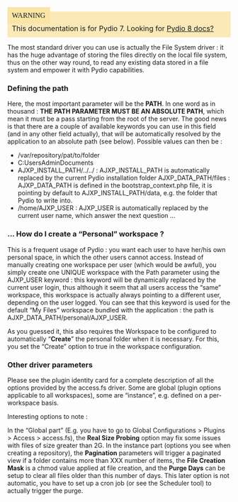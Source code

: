 <div style="background-color: #fbe9b7;font-size: 16px;">
<span style="background-color: #fae4a6;padding: 10px;font-family: FuturaT-Demi;">WARNING</span>
<span style="padding: 10px;display: inline-block;">This documentation is for Pydio 7. Looking for <a href="https://pydio.com/en/docs/v8/">Pydio 8 docs?</a></span>
</div>

The most standard driver you can use is actually the File System driver : it has the huge advantage of storing the files directly on the local file system, thus on the other way round, to read any existing data stored in a file system and empower it with Pydio capabilities.

### Defining the path
Here, the most important parameter will be the **PATH**. In one word as in thousand : **THE PATH PARAMETER MUST BE AN ABSOLUTE PATH**, which mean it must be a pass starting from the root of the server. The good news is that there are a couple of available keywords you can use in this field (and in any other field actually), that will be automatically resolved by the application to an absolute path (see below). Possible values can then be :

+ /var/repository/pat/to/folder
+ C:UsersAdminDocuments
+ AJXP_INSTALL_PATH/../../ : AJXP_INSTALL_PATH is automatically replaced by the current Pydio installation folder
AJXP_DATA_PATH/files : AJXP_DATA_PATH is defined in the bootstrap_context.php file, it is pointing by default to AJXP_INSTALL_PATH/data, e.g. the folder that Pydio to write into.
+ /home/AJXP_USER : AJXP_USER is automatically replaced by the current user name, which answer the next question …

### … How do I create a “Personal” workspace ?
This is a frequent usage of Pydio : you want each user to have her/his own personal space, in which the other users cannot access. Instead of manually creating one workspace per user (which would be awful), you simply create one UNIQUE workspace with the Path parameter using the AJXP_USER keyword : this keyword will be dynamically replaced by the current user login, thus although it seem that all users access the “same” workspace, this workspace is actually always pointing to a different user, depending on the user logged. You can see that this keyword is used for the default “My Files” workspace bundled with the application : the path is AJXP_DATA_PATH/personal/AJXP_USER.

As you guessed it, this also requires the Workspace to be configured to automatically “**Create**” the personal folder when it is necessary. For this, you set the “Create” option to true in the workspace configuration.

### Other driver parameters
Please see the plugin identity card for a complete description of all the options provided by the access.fs driver. Some are global (plugin options applicable to all workspaces), some are “instance”, e.g. defined on a per-workspace basis.

Interesting options to note :

In the “Global part” (E.g. you have to go to Global Configurations > Plugins > Access > access.fs), the **Real Size Probing** option may fix some issues with files of size greater than 2G. In the instance part (options you see when creating a repository), the **Pagination** parameters will trigger a paginated view if a folder contains more than XXX number of items, the **File Creation Mask** is a chmod value applied at file creation, and the **Purge Days** can be setup to clear all files older than this number of days. This later option is not automatic, you have to set up a cron job (or see the Scheduler tool) to actually trigger the purge.
